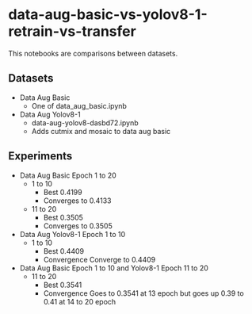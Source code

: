# data-aug-basic-vs-yolov8-1-retrain-vs-transfer

This notebooks are comparisons between datasets.

## Datasets

- Data Aug Basic
  - One of data_aug_basic.ipynb
- Data Aug Yolov8-1
  - data-aug-yolov8-dasbd72.ipynb
  - Adds cutmix and mosaic to data aug basic

## Experiments

- Data Aug Basic Epoch 1 to 20
  - 1 to 10
    - Best 0.4199
    - Converges to 0.4133
  - 11 to 20
    - Best 0.3505
    - Converges to 0.3505
- Data Aug Yolov8-1 Epoch 1 to 10
  - 1 to 10
    - Best 0.4409
    - Convergence Converge to 0.4409
- Data Aug Basic Epoch 1 to 10 and Yolov8-1 Epoch 11 to 20
  - 11 to 20
    - Best 0.3541
    - Convergence Goes to 0.3541 at 13 epoch but goes up 0.39 to 0.41 at 14 to 20 epoch
